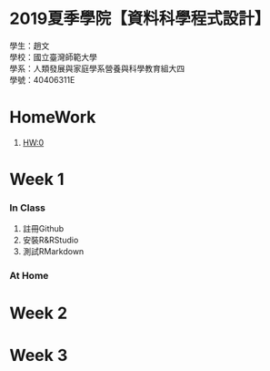 # 2019夏季學院【資料科學程式設計】
 學生：趙文<br>
 學校：國立臺灣師範大學<br>
 學系：人類發展與家庭學系營養與科學教育組大四<br>
 學號：40406311E
 
# HomeWork 
1. [HW:0](https://jellyweiwei.github.io/Data-Science/Week%201/test.html)

# Week 1
### In Class
1. 註冊Github
2. 安裝R&RStudio
3. 測試RMarkdown

### At Home

# Week 2

# Week 3
